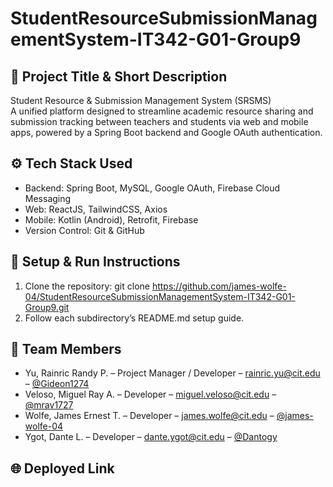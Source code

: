 # StudentResourceSubmissionManagementSystem-IT342-G01-Group9

## 🧾 Project Title & Short Description

Student Resource & Submission Management System (SRSMS)  
A unified platform designed to streamline academic resource sharing and submission tracking between teachers and students via web and mobile apps, powered by a Spring Boot backend and Google OAuth authentication.

## ⚙️ Tech Stack Used

- Backend: Spring Boot, MySQL, Google OAuth, Firebase Cloud Messaging
- Web: ReactJS, TailwindCSS, Axios
- Mobile: Kotlin (Android), Retrofit, Firebase
- Version Control: Git & GitHub

## 🚀 Setup & Run Instructions

1. Clone the repository:
   git clone https://github.com/james-wolfe-04/StudentResourceSubmissionManagementSystem-IT342-G01-Group9.git
2. Follow each subdirectory’s README.md setup guide.

## 👥 Team Members

- Yu, Rainric Randy P. – Project Manager / Developer – rainric.yu@cit.edu – [@Gideon1274](https://github.com/Gideon1274)
- Veloso, Miguel Ray A. – Developer – miguel.veloso@cit.edu – [@mrav1727](https://github.com/mrav1727)
- Wolfe, James Ernest T. – Developer – james.wolfe@cit.edu – [@james-wolfe-04](https://github.com/james-wolfe-04)
- Ygot, Dante L. – Developer – dante.ygot@cit.edu – [@Dantogy](https://github.com/Dantogy)

## 🌐 Deployed Link
